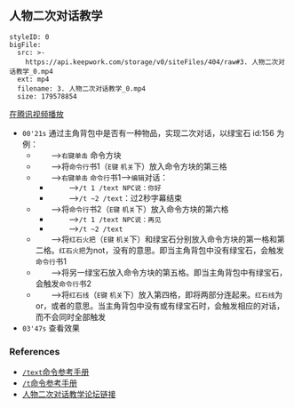## 人物二次对话教学


```@BigFile
styleID: 0
bigFile:
  src: >-
    https://api.keepwork.com/storage/v0/siteFiles/404/raw#3. 人物二次对话教学_0.mp4
  ext: mp4
  filename: 3. 人物二次对话教学_0.mp4
  size: 179578854
```
[在腾讯视频播放](https://v.qq.com/x/page/g038004atmw.html)

- `00'21s` 通过主角背包中是否有一种物品，实现二次对话，以绿宝石 id:156 为例：
  - &nbsp;&nbsp;&nbsp;&nbsp;&nbsp;&nbsp;&nbsp;-->`右键单击` 命令方块
  - &nbsp;&nbsp;&nbsp;&nbsp;&nbsp;&nbsp;&nbsp;-->将`命令行`书1（`E键` `机关`下）放入命令方块的第三格
  - &nbsp;&nbsp;&nbsp;&nbsp;&nbsp;&nbsp;&nbsp;-->`右键单击` `命令行`书1-->`编辑`对话：
     - &nbsp;&nbsp;&nbsp;&nbsp;&nbsp;&nbsp;&nbsp;&nbsp;&nbsp;-->`/t 1 /text NPC说：你好`
     - &nbsp;&nbsp;&nbsp;&nbsp;&nbsp;&nbsp;&nbsp;&nbsp;&nbsp;-->`/t ~2 /text`：过2秒字幕结束
  - &nbsp;&nbsp;&nbsp;&nbsp;&nbsp;&nbsp;&nbsp;-->将`命令行`书2（`E键` `机关`下）放入命令方块的第六格    
     - &nbsp;&nbsp;&nbsp;&nbsp;&nbsp;&nbsp;&nbsp;&nbsp;&nbsp;-->`/t 1 /text NPC说：再见`
     - &nbsp;&nbsp;&nbsp;&nbsp;&nbsp;&nbsp;&nbsp;&nbsp;&nbsp;-->`/t ~2 /text`
  - &nbsp;&nbsp;&nbsp;&nbsp;&nbsp;&nbsp;&nbsp;-->将`红石火把`（`E键` `机关`下）和绿宝石分别放入命令方块的第一格和第二格。`红石火把`为not，没有的意思。即当主角背包中没有绿宝石，会触发`命令行`书1
  - &nbsp;&nbsp;&nbsp;&nbsp;&nbsp;&nbsp;&nbsp;-->将另一绿宝石放入命令方块的第五格。即当主角背包中有绿宝石，会触发`命令行`书2
  - &nbsp;&nbsp;&nbsp;&nbsp;&nbsp;&nbsp;&nbsp;-->将`红石线`（`E键` `机关`下）放入第四格，即将两部分连起来。`红石线`为or，或者的意思。当主角背包中没有或有绿宝石时，会触发相应的对话，而不会同时全部触发
- `03'47s` 查看效果

### References
- [`/text`命令参考手册](cmd_text)
- [`/t`命令参考手册](cmd_t)
- [人物二次对话教学论坛链接](http://bbs.paraengine.com/forum.php?mod=viewthread&tid=87)